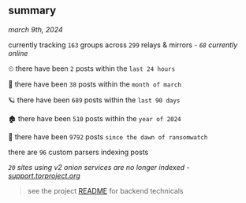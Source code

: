 
## summary
_march 9th, 2024_

currently tracking `163` groups across `299` relays & mirrors - _`68` currently online_

⏲ there have been `2` posts within the `last 24 hours`

🦈 there have been `38` posts within the `month of march`

🪐 there have been `689` posts within the `last 90 days`

🏚 there have been `510` posts within the `year of 2024`

🦕 there have been `9792` posts `since the dawn of ransomwatch`

there are `96` custom parsers indexing posts

_`20` sites using v2 onion services are no longer indexed - [support.torproject.org](https://support.torproject.org/onionservices/v2-deprecation/)_

> see the project [README](https://github.com/joshhighet/ransomwatch#ransomwatch--) for backend technicals
